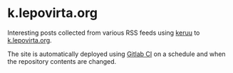 # k.lepovirta.org

Interesting posts collected from various RSS feeds using [keruu](https://gitlab.com/lepovirta/keruu) to [k.lepovirta.org](https://k.lepovirta.org).

The site is automatically deployed using [Gitlab CI](.gitlab-ci.yml) on a schedule and when the repository contents are changed.
